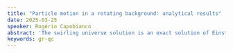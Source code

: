 ```yaml
---
title: "Particle motion in a rotating background: analytical results"
date: 2025-03-25
speaker: Rogério Capobianco
abstract: 'The swirling universe solution is an exact solution of Einstein’s field equation, it is stationary and axially symmetric space-time that is fully characterized by one parameter, the swirling parameter, which is to be understood as the background rotation. The “swirling” name actually came from a preliminary study on the effects of the background on the motion of test particles. This space-time possesses some interesting characteristics, like the space-time frame-dragging that changes its sign with respect to the equatorial plane and the geometry of the ergoregions, which, differently from the well-known Kerr space-time, are two disconnected, non-compact patches, above and below the equatorial plane, that extend all the way to infinity. In this talk, I will demonstrate that the equations of motion for a test particle in the swirling universe can be decoupled using the Hamilton-Jacobi formalism, where a fourth constant of motion is obtained, a method akin to the Carter constant for the Kerr geometry; thus, the geodesic equations can then be analytically integrated using elementary and elliptic functions. A typical orbit is then bounded in the radial direction and escapes to infinity in the z-direction. However, once a Schwarzschild black hole is immersed into a swirling universe, the geodesic equations can no longer be decoupled, and hence, a numerical approach is required to study the motion of test particles, suggesting the emergence of chaotic orbits. Furthermore, this solution has been generalized to include external electromagnetic fields as well, in a solution that is coined as the “electromagnetic-swirling universe”. The motion of charged particles in this novel solution can also be analytically integrated using a similar fashion.'
keywords: gr-qc
---
```

